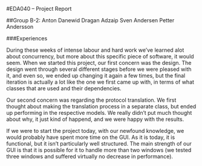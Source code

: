 #EDA040 – Project Report

##Group B-2: 
Anton Danewid
Dragan Adzaip
Sven Andersen
Petter Andersson

###Experiences

During these weeks of intense labour and hard work we’ve learned alot about concurrency, but more about this specific piece of software, it would seem. When we started this project, our first concern was the design. The design went through several different stages before we were pleased with it, and even so, we ended up changing it again a few times, but the final iteration is actually a lot like the one we first came up with, in terms of what classes that are used and their dependencies. 

Our second concern was regarding the protocol translation. We first thought about making the translation process in a separate class, but ended up performing in the respective models. We really didn’t put much thought about why, it just kind of happend, and we were happy with the results. 

If we were to start the project today, with our newfound knowledge, we would probably have spent more time on the GUI. As it is today, it is functional, but it isn’t particularly well structured. The main strength of our GUI is that it is possible for it to handle more than two windows (we tested three windows and suffered virtually no decrease in performance). 

